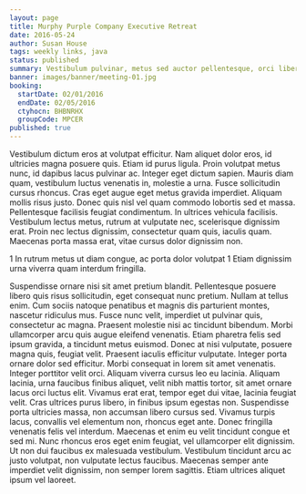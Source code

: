 ```yaml
---
layout: page
title: Murphy Purple Company Executive Retreat
date: 2016-05-24
author: Susan House
tags: weekly links, java
status: published
summary: Vestibulum pulvinar, metus sed auctor pellentesque, orci libero blandit.
banner: images/banner/meeting-01.jpg
booking:
  startDate: 02/01/2016
  endDate: 02/05/2016
  ctyhocn: BHBNRHX
  groupCode: MPCER
published: true
---
```

Vestibulum dictum eros at volutpat efficitur. Nam aliquet dolor eros, id ultricies magna posuere quis. Etiam id purus ligula. Proin volutpat metus nunc, id dapibus lacus pulvinar ac. Integer eget dictum sapien. Mauris diam quam, vestibulum luctus venenatis in, molestie a urna. Fusce sollicitudin cursus rhoncus. Cras eget augue eget metus gravida imperdiet. Aliquam mollis risus justo. Donec quis nisl vel quam commodo lobortis sed et massa. Pellentesque facilisis feugiat condimentum. In ultrices vehicula facilisis. Vestibulum lectus metus, rutrum at vulputate nec, scelerisque dignissim erat. Proin nec lectus dignissim, consectetur quam quis, iaculis quam. Maecenas porta massa erat, vitae cursus dolor dignissim non.

1 In rutrum metus ut diam congue, ac porta dolor volutpat
1 Etiam dignissim urna viverra quam interdum fringilla.

Suspendisse ornare nisi sit amet pretium blandit. Pellentesque posuere libero quis risus sollicitudin, eget consequat nunc pretium. Nullam at tellus enim. Cum sociis natoque penatibus et magnis dis parturient montes, nascetur ridiculus mus. Fusce nunc velit, imperdiet ut pulvinar quis, consectetur ac magna. Praesent molestie nisi ac tincidunt bibendum. Morbi ullamcorper arcu quis augue eleifend venenatis. Etiam pharetra felis sed ipsum gravida, a tincidunt metus euismod. Donec at nisi vulputate, posuere magna quis, feugiat velit. Praesent iaculis efficitur vulputate. Integer porta ornare dolor sed efficitur. Morbi consequat in lorem sit amet venenatis. Integer porttitor velit orci.
Aliquam viverra cursus leo eu lacinia. Aliquam lacinia, urna faucibus finibus aliquet, velit nibh mattis tortor, sit amet ornare lacus orci luctus elit. Vivamus erat erat, tempor eget dui vitae, lacinia feugiat velit. Cras ultrices purus libero, in finibus ipsum egestas non. Suspendisse porta ultricies massa, non accumsan libero cursus sed. Vivamus turpis lacus, convallis vel elementum non, rhoncus eget ante. Donec fringilla venenatis felis vel interdum. Maecenas et enim eu velit tincidunt congue et sed mi. Nunc rhoncus eros eget enim feugiat, vel ullamcorper elit dignissim. Ut non dui faucibus ex malesuada vestibulum. Vestibulum tincidunt arcu ac justo volutpat, non vulputate lectus faucibus. Maecenas semper ante imperdiet velit dignissim, non semper lorem sagittis. Etiam ultrices aliquet ipsum vel laoreet.
